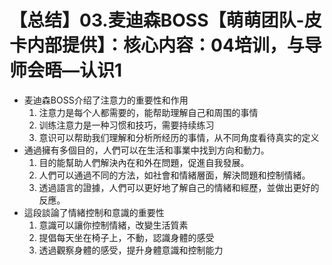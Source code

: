 # 【总结】03.麦迪森BOSS【萌萌团队-皮卡内部提供】：核心内容：04培训，与导师会晤—认识1

-   麦迪森BOSS介绍了注意力的重要性和作用
    1.  注意力是每个人都需要的，能帮助理解自己和周围的事情
    2.  训练注意力是一种习惯和技巧，需要持续练习
    3.  意识可以帮助我们理解和分析所经历的事情，从不同角度看待真实的定义
-   通過擁有多個目的，人們可以在生活和事業中找到方向和動力。
    1.  目的能幫助人們解決內在和外在問題，促進自我發展。
    2.  人們可以通過不同的方法，如社會和情緒層面，解決問題和控制情緒。
    3.  透過語言的證據，人們可以更好地了解自己的情緒和經歷，並做出更好的反應。
-   這段談論了情緒控制和意識的重要性
    1.  意識可以讓你控制情緒，改變生活質素
    2.  提倡每天坐在椅子上，不動，認識身體的感受
    3.  透過觀察身體的感受，提升身體意識和控制能力